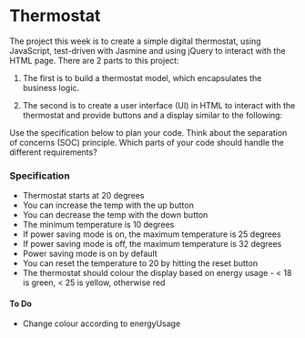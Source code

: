 # Thermostat

The project this week is to create a simple digital thermostat, using JavaScript, test-driven with Jasmine and using jQuery to interact with the HTML page. There are 2 parts to this project:

1. The first is to build a thermostat model, which encapsulates the business logic.

2. The second is to create a user interface (UI) in HTML to interact with the thermostat and provide buttons and a display similar to the following:

Use the specification below to plan your code. Think about the separation of concerns (SOC) principle. Which parts of your code should handle the different requirements?

### Specification

- Thermostat starts at 20 degrees
- You can increase the temp with the up button
- You can decrease the temp with the down button
- The minimum temperature is 10 degrees
- If power saving mode is on, the maximum temperature is 25 degrees
- If power saving mode is off, the maximum temperature is 32 degrees
- Power saving mode is on by default
- You can reset the temperature to 20 by hitting the reset button
- The thermostat should colour the display based on energy usage - < 18 is green, < 25 is yellow, otherwise red


#### To Do

- Change colour according to energyUsage
